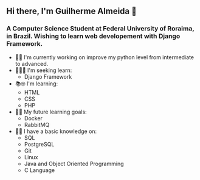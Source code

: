 ## Hi there, I'm Guilherme Almeida 👋
### A Computer Science Student at Federal University of Roraima, in Brazil. Wishing to learn web developement with Django Framework.
- 🧱🔨 I'm currently working on improve my python level from intermediate to advanced.
- 🏹👨‍🎓 I'm seeking learn:
  - Django Framework
- 📚🤓 I'm learning:
  - HTML
  - CSS
  - PHP
- 🎯📝 My future learning goals:
  - Docker
  - RabbitMQ
- 🧰🔦 I have a basic knowledge on:
    - SQL
    - PostgreSQL
    - Git
    - Linux
    - Java and Object Oriented Programming
    - C Language

<!--
**GuilhermeAlmeidadaLuz/GuilhermeAlmeidadaluz** is a ✨ _special_ ✨ repository because its `README.md` (this file) appears on your GitHub profile.

Here are some ideas to get you started:

- 🔭 I’m currently working on ...
- 🌱 I’m currently learning ...
- 👯 I’m looking to collaborate on ...
- 🤔 I’m looking for help with ...
- 💬 Ask me about ...
- 📫 How to reach me: ...
- 😄 Pronouns: ...
- ⚡ Fun fact: ...
-->
